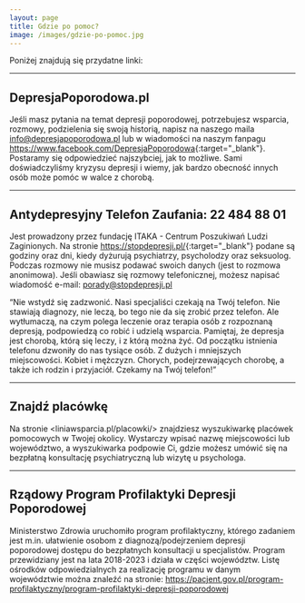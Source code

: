 ```yaml
---
layout: page
title: Gdzie po pomoc?
image: /images/gdzie-po-pomoc.jpg
---
```


Poniżej znajdują się przydatne linki:

---
## DepresjaPoporodowa.pl
Jeśli masz pytania na temat depresji poporodowej, potrzebujesz wsparcia, rozmowy, podzielenia się swoją historią, napisz na naszego maila <a href="&#x6d;&#x61;&#x69;&#x6c;&#x74;&#x6f;&#x3a;&#x69;&#x6e;&#x66;&#x6f;&#x40;&#x64;&#x65;&#x70;&#x72;&#x65;&#x73;&#x6a;&#x61;&#x70;&#x6f;&#x70;&#x6f;&#x72;&#x6f;&#x64;&#x6f;&#x77;&#x61;&#x2e;&#x70;&#x6c;">&#x69;&#x6e;&#x66;&#x6f;&#x40;&#x64;&#x65;&#x70;&#x72;&#x65;&#x73;&#x6a;&#x61;&#x70;&#x6f;&#x70;&#x6f;&#x72;&#x6f;&#x64;&#x6f;&#x77;&#x61;&#x2e;&#x70;&#x6c;</a> lub w wiadomości na naszym fanpagu <https://www.facebook.com/DepresjaPoporodowa>{:target="_blank"}.
Postaramy się odpowiedzieć najszybciej, jak to możliwe. Sami doświadczyliśmy kryzysu depresji i wiemy, jak bardzo obecność innych osób może pomóc w walce z chorobą.

---

## Antydepresyjny Telefon Zaufania: 22 484 88 01

Jest prowadzony przez fundację ITAKA - Centrum Poszukiwań Ludzi Zaginionych. Na stronie <https://stopdepresji.pl/>{:target="_blank"} podane są godziny oraz dni, kiedy dyżurują psychiatrzy, psycholodzy oraz seksuolog. Podczas rozmowy nie musisz podawać swoich danych (jest to rozmowa anonimowa). Jeśli obawiasz się rozmowy telefonicznej, możesz napisać wiadomość e-mail: <porady@stopdepresji.pl>

“Nie wstydź się zadzwonić. Nasi specjaliści czekają na Twój telefon. Nie stawiają diagnozy, nie leczą, bo tego nie da się zrobić przez telefon. Ale wytłumaczą, na czym polega leczenie oraz terapia osób z rozpoznaną depresją, podpowiedzą co robić i udzielą wsparcia. Pamiętaj, że depresja jest chorobą, którą się leczy, i z którą można żyć. Od początku istnienia telefonu dzwoniły do nas tysiące osób. Z dużych i mniejszych miejscowości. Kobiet i mężczyzn. Chorych, podejrzewających chorobę, a także ich rodzin i przyjaciół. Czekamy na Twój telefon!”

---

## Znajdź placówkę
Na stronie <liniawsparcia.pl/placowki/> znajdziesz wyszukiwarkę placówek pomocowych w Twojej okolicy. Wystarczy wpisać nazwę miejscowości lub województwo, a wyszukiwarka podpowie Ci, gdzie możesz umówić się na bezpłatną konsultację psychiatryczną lub wizytę u psychologa. 

---

## Rządowy Program Profilaktyki Depresji Poporodowej
Ministerstwo Zdrowia uruchomiło program profilaktyczny, którego zadaniem jest m.in. ułatwienie osobom z diagnozą/podejrzeniem depresji poporodowej dostępu do bezpłatnych konsultacji u specjalistów. Program przewidziany jest na lata 2018-2023 i działa w części województw. Listę ośrodków odpowiedzialnych za realizację programu w danym województwie można znaleźć na stronie: https://pacjent.gov.pl/program-profilaktyczny/program-profilaktyki-depresji-poporodowej

